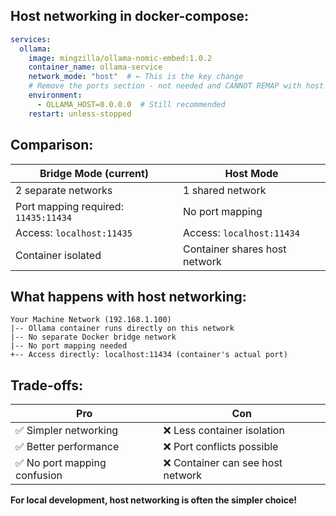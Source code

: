 ## **Host networking in docker-compose:**

```yaml
services:
  ollama:
    image: mingzilla/ollama-nomic-embed:1.0.2
    container_name: ollama-service
    network_mode: "host"  # ← This is the key change
    # Remove the ports section - not needed and CANNOT REMAP with host networking
    environment:
      - OLLAMA_HOST=0.0.0.0  # Still recommended
    restart: unless-stopped
```

## **Comparison:**

| Bridge Mode (current)                | Host Mode                     |
|--------------------------------------|-------------------------------|
| 2 separate networks                  | 1 shared network              |
| Port mapping required: `11435:11434` | No port mapping               |
| Access: `localhost:11435`            | Access: `localhost:11434`     |
| Container isolated                   | Container shares host network |

## **What happens with host networking:**

```text
Your Machine Network (192.168.1.100)
|-- Ollama container runs directly on this network
|-- No separate Docker bridge network
|-- No port mapping needed
+-- Access directly: localhost:11434 (container's actual port)
```

## **Trade-offs:**

| Pro                         | Con                              |
|-----------------------------|----------------------------------|
| ✅ Simpler networking        | ❌ Less container isolation       |
| ✅ Better performance        | ❌ Port conflicts possible        |
| ✅ No port mapping confusion | ❌ Container can see host network |

**For local development, host networking is often the simpler choice!**